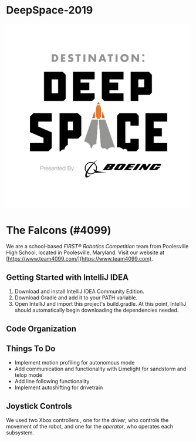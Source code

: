 # DeepSpace-2019
![Deep Space 2019](assets/deepspace_logo.png)

# The Falcons (#4099)
We are a school-based _FIRST&reg; Robotics Competition_ team from Poolesville High School, located in Poolesville, Maryland. Visit our website at [https://www.team4099.com/](https://www.team4099.com).

## Getting Started with IntelliJ IDEA
1. Download and install IntelliJ IDEA Community Edition.
2. Download Gradle and add it to your PATH variable.
3. Open IntelliJ and import this project's build.gradle. At this point, IntelliJ should automatically begin downloading the dependencies needed.

## Code Organization


## Things To Do
* Implement motion profiling for autonomous mode
* Add communication and functionality with Limelight for sandstorm and telop mode
* Add line following functionality 
* Implement autoshifting for drivetrain

## Joystick Controls
We used two Xbox controllers , one for the *driver*, who controls the movement of the robot, and one for the *operator*, who operates each subsystem.

